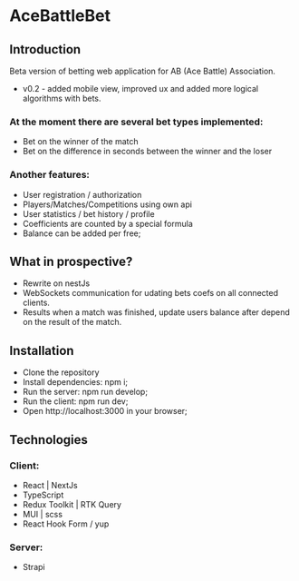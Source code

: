 ﻿# AceBattleBet
 
## Introduction

Beta version of betting web application for AB (Ace Battle) Association.
- v0.2 - added mobile view, improved ux and added more logical algorithms with bets.

### At the moment there are several bet types implemented:
- Bet on the winner of the match
- Bet on the difference in seconds between the winner and the loser
### Another features: 
- User registration / authorization
- Players/Matches/Competitions using own api
- User statistics / bet history / profile
- Coefficients are counted by a special formula
- Balance can be added per free;

## What in prospective?
- Rewrite on nestJs
- WebSockets communication for udating bets coefs on all connected clients.
- Results when a match was finished, update users balance after depend on the result of the match.

## Installation
- Clone the repository
- Install dependencies: npm i;
- Run the server: npm run develop;
- Run the client: npm run dev;
- Open http://localhost:3000 in your browser;

## Technologies

### Client:
- React | NextJs
- TypeScript
- Redux Toolkit | RTK Query
- MUI | scss
- React Hook Form / yup
### Server: 
- Strapi

